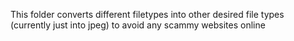 This folder converts different filetypes into other desired file types (currently just into jpeg) to avoid any scammy websites online
